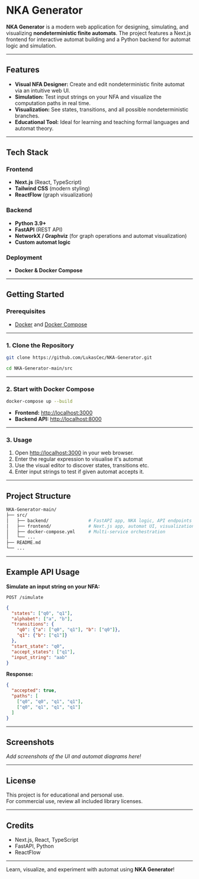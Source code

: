# NKA Generator

**NKA Generator** is a modern web application for designing, simulating, and visualizing **nondeterministic finite automats**. The project features a Next.js frontend for interactive automat building and a Python backend for automat logic and simulation.

---

## Features

- **Visual NFA Designer:** Create and edit nondeterministic finite automat via an intuitive web UI.
- **Simulation:** Test input strings on your NFA and visualize the computation paths in real time.
- **Visualization:** See states, transitions, and all possible nondeterministic branches.
- **Educational Tool:** Ideal for learning and teaching formal languages and automat theory.

---

## Tech Stack

### Frontend

- **Next.js** (React, TypeScript)
- **Tailwind CSS** (modern styling)
- **ReactFlow** (graph visualization)

### Backend

- **Python 3.9+**
- **FastAPI** (REST API)
- **NetworkX / Graphviz** (for graph operations and automat visualization)
- **Custom automat logic**

### Deployment

- **Docker & Docker Compose**

---

## Getting Started

### Prerequisites

- [Docker](https://www.docker.com/) and [Docker Compose](https://docs.docker.com/compose/)

---

### 1. Clone the Repository

```bash
git clone https://github.com/LukasCec/NKA-Generator.git

cd NKA-Generator-main/src
```

---

### 2. Start with Docker Compose

```bash
docker-compose up --build
```

- **Frontend:** [http://localhost:3000](http://localhost:3000)
- **Backend API:** [http://localhost:8000](http://localhost:8000)

---

### 3. Usage

1. Open [http://localhost:3000](http://localhost:3000) in your web browser.
2. Enter the regular expression to visualise it's automat
3. Use the visual editor to discover states, transitions etc.
4. Enter input strings to test if given automat accepts it.


---

## Project Structure

```bash
NKA-Generator-main/
├── src/
│   ├── backend/               # FastAPI app, NKA logic, API endpoints
│   ├── frontend/              # Next.js app, automat UI, visualization
│   ├── docker-compose.yml     # Multi-service orchestration
│   └── ...
├── README.md
└── ...
```

---

## Example API Usage

**Simulate an input string on your NFA:**

`POST /simulate`

```json
{
  "states": ["q0", "q1"],
  "alphabet": ["a", "b"],
  "transitions": {
    "q0": {"a": ["q0", "q1"], "b": ["q0"]},
    "q1": {"b": ["q1"]}
  },
  "start_state": "q0",
  "accept_states": ["q1"],
  "input_string": "aab"
}
```

**Response:**

```json
{
  "accepted": true,
  "paths": [
    ["q0", "q0", "q1", "q1"],
    ["q0", "q1", "q1", "q1"]
  ]
}
```

---

## Screenshots

_Add screenshots of the UI and automat diagrams here!_

---

## License

This project is for educational and personal use.  
For commercial use, review all included library licenses.

---

## Credits

- Next.js, React, TypeScript
- FastAPI, Python
- ReactFlow

---

Learn, visualize, and experiment with automat using **NKA Generator**!
